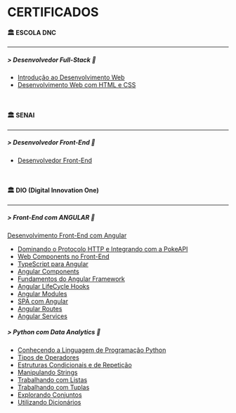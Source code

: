 # CERTIFICADOS
  <h4> 🏛️ ESCOLA DNC </h4>
  <hr>
  <h5> > Desenvolvedor Full-Stack 📗</h5>
  <ul>
    <a href="https://github.com/judah-lopes/certificados/blob/main/dnc-Introdução_ao_Desenvolvimento_Web.pdf"><li>Introdução ao Desenvolvimento Web</li></a>
    <a href="https://github.com/judah-lopes/certificados/blob/main/dnc-Desenvolvimento_Web_com_HTML_e_CSS.pdf"><li>Desenvolvimento Web com HTML e CSS</li></a>
<!--     <a href=""><li></li></a> -->
  </ul>
  <br>
  <h4>🏛️ SENAI </h4>
  <hr>
  <h5> > Desenvolvedor Front-End 📗</h5>
  <ul>
    <a href="https://github.com/judah-lopes/certificados/blob/main/senai-Front_End.pdf"><li>Desenvolvedor Front-End</li></a>
<!--     <a href=""><li></li></a> -->
  </ul>
  <br>
  <h4>🏛️ DIO (Digital Innovation One)</h4>
  <hr>
  <h5> > Front-End com ANGULAR 📗</h5>
  <a href="https://github.com/judah-lopes/certificados/blob/main/dio/angular/DIO-Desenvolvimento_Frontend_com_Angular.pdf">Desenvolvimento Front-End com Angular</a>
  <ul>
<!--     <a href="https://github.com/judah-lopes/certificados/blob/main/dio-Versionamento_de_Código_com_Git_e_GitHub.pdf"><li>Versionamento de Código com Git e GitHub</li></a>
    <a href="https://github.com/judah-lopes/certificados/blob/main/dio/angular/dio-Conhecendo_Funções_JavaScript.pdf"><li>Conhecendo Funções com JavaScript</li></a>
    <a href="https://github.com/judah-lopes/certificados/blob/main/dio/angular/dio-Criando_Objetos_e_Classes_em_JavaScript.pdf"><li>Criando Objetos e Classes em JavaScript</li></a>
    <a href="https://github.com/judah-lopes/certificados/blob/main/dio/angular/dio-Importação_e_Exportação_com_JavaScript.pdf"><li>Importação e Exportação com JavaScript</li></a>
    <a href="https://github.com/judah-lopes/certificados/blob/main/dio/angular/dio-Criando_um_Projeto_com_HTML_e_CSS_para_Listagem_de_Pokémon.pdf"><li>Criando um Projeto com HTML/CSS para Listagem de Pokémon</li></a> -->
    <a href="https://github.com/judah-lopes/certificados/blob/main/dio/angular/dio-Dominando_o_Protocolo_HTTP_e_Integrando_com_a_PokeAPI.pdf"><li>Dominando o Protocolo HTTP e Integrando com a PokeAPI</li></a>
    <a href="https://github.com/judah-lopes/certificados/blob/main/dio/angular/dio-Trabalhando_com_Web_Components_no_Front-End.pdf"><li>Web Components no Front-End</li></a>
    <a href="https://github.com/judah-lopes/certificados/blob/main/dio/angular/dio-TypeScript_para_Angular.pdf"><li>TypeScript para Angular</li></a>
<!--     <a href="https://github.com/judah-lopes/certificados/blob/main/dio/angular/dio-Introdução_ao_Ecossistema_Angular.pdf"><li>Introdução ao Ecossistema Angular</li></a> -->
    <a href="https://github.com/judah-lopes/certificados/blob/main/dio/angular/dio-Trabalhando_com_Componentes_Angular.pdf"><li>Angular Components</li></a>
    <a href="https://github.com/judah-lopes/certificados/blob/main/dio/angular/dio-Fundamentos_do_Angular_Framework.pdf"><li>Fundamentos do Angular Framework</li></a>
    <a href="https://github.com/judah-lopes/certificados/blob/main/dio/angular/dio-LifeCycle_Hooks_Angular.pdf"><li>Angular LifeCycle Hooks</li></a>
    <a href="https://github.com/judah-lopes/certificados/blob/main/dio/angular/dio-Módulos_Angular.pdf"><li>Angular Modules</li></a>
    <a href="https://github.com/judah-lopes/certificados/blob/main/dio/angular/DIO-Single_Page_Application_com_Angular.pdf"><li>SPA com Angular</li></a>
    <a href="https://github.com/judah-lopes/certificados/blob/main/dio/angular/DIO-Trabalhando_com_Rotas_no_Angular.pdf"><li>Angular Routes</li></a>
    <a href="https://github.com/judah-lopes/certificados/blob/main/dio/angular/DIO-Trabalhando_com_Services_no_Angular.pdf"><li>Angular Services</li></a>
<!--     <a href="https://github.com/judah-lopes/certificados/blob/main/dio/angular/DIO-Explorando_o_Angular_Framework.pdf"><li>Explorando o Angular Framework</li></a> -->
  </ul>

<h5> > Python com Data Analytics 📗</h5>
<ul>
  <a href="https://github.com/judah-lopes/certificados/blob/main/dio/python-analytics/dio-Conhecendo_a_Linguagem_de_Programação_Python.pdf"><li>Conhecendo a Linguagem de Programação Python</li></a>
  <a href="https://github.com/judah-lopes/certificados/blob/main/dio/python-analytics/dio-Tipos_de_Operadores_com_Python.pdf"><li>Tipos de Operadores</li></a>
  <a href="https://github.com/judah-lopes/certificados/blob/main/dio/python-analytics/dio-Estruturas_Condicionais_e_de_Repetição_em_Python.pdf"><li>Estruturas Condicionais e de Repetição</li></a>
  <a href="https://github.com/judah-lopes/certificados/blob/main/dio/python-analytics/dio-Manipulando_Strings_com_Python.pdf"><li>Manipulando Strings</li></a>
  <a href="https://github.com/judah-lopes/certificados/blob/main/dio/python-analytics/dio-Trabalhando_com_Listas_em_Python.pdf"><li>Trabalhando com Listas</li></a>
  <a href="https://github.com/judah-lopes/certificados/blob/main/dio/python-analytics/dio-Conhecendo_Tuplas_em_Python.pdf"><li>Trabalhando com Tuplas</li></a>
  <a href="https://github.com/judah-lopes/certificados/blob/main/dio/python-analytics/dio-Explorando_Conjuntos_em_Python.pdf"><li>Explorando Conjuntos</li></a>
  <a href="https://github.com/judah-lopes/certificados/blob/main/dio/python-analytics/dio-Aprendendo_a_Utilizar_Dicionários_em_Python.pdf"><li>Utilizando Dicionários</li></a>
</ul>
   
</div>
